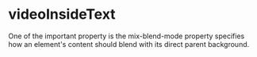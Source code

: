 # videoInsideText

One of the important property is the mix-blend-mode property specifies how an element's content should blend with its direct parent background.
